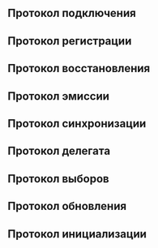 ## Протокол подключения

## Протокол регистрации

## Протокол восстановления

## Протокол эмиссии

## Протокол синхронизации

## Протокол делегата

## Протокол выборов

## Протокол обновления

## Протокол инициализации